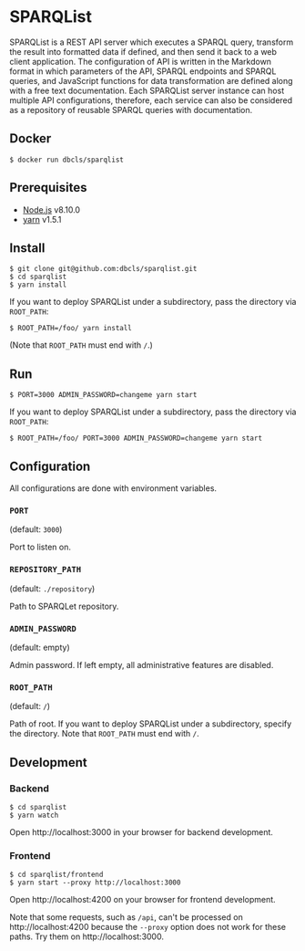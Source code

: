 # SPARQList

SPARQList is a REST API server which executes a SPARQL query, transform the result into formatted data if defined, and then send it back to a web client application. The configuration of API is written in the Markdown format in which parameters of the API, SPARQL endpoints and SPARQL queries, and JavaScript functions for data transformation are defined along with a free text documentation. Each SPARQList server instance can host multiple API configurations, therefore, each service can also be considered as a repository of reusable SPARQL queries with documentation.

## Docker

    $ docker run dbcls/sparqlist

## Prerequisites

* [Node.js](https://nodejs.org/) v8.10.0
* [yarn](https://yarnpkg.com/) v1.5.1

## Install

    $ git clone git@github.com:dbcls/sparqlist.git
    $ cd sparqlist
    $ yarn install

If you want to deploy SPARQList under a subdirectory, pass the directory via `ROOT_PATH`:

    $ ROOT_PATH=/foo/ yarn install

(Note that `ROOT_PATH` must end with `/`.)

## Run

    $ PORT=3000 ADMIN_PASSWORD=changeme yarn start

If you want to deploy SPARQList under a subdirectory, pass the directory via `ROOT_PATH`:

    $ ROOT_PATH=/foo/ PORT=3000 ADMIN_PASSWORD=changeme yarn start

## Configuration

All configurations are done with environment variables.

### `PORT`

(default: `3000`)

Port to listen on.

### `REPOSITORY_PATH`

(default: `./repository`)

Path to SPARQLet repository.

### `ADMIN_PASSWORD`

(default: empty)

Admin password. If left empty, all administrative features are disabled.

### `ROOT_PATH`

(default: `/`)

Path of root. If you want to deploy SPARQList under a subdirectory, specify the directory. Note that `ROOT_PATH` must end with `/`.

## Development

### Backend

    $ cd sparqlist
    $ yarn watch

Open http://localhost:3000 in your browser for backend development.

### Frontend

    $ cd sparqlist/frontend
    $ yarn start --proxy http://localhost:3000

Open http://localhost:4200 on your browser for frontend development.

Note that some requests, such as `/api`, can't be processed on http://localhost:4200 because the `--proxy` option does not work for these paths. Try them on http://localhost:3000.
